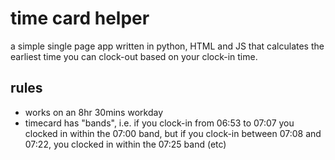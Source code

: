 # time card helper
a simple single page app written in python, HTML and JS that calculates the earliest time you can clock-out based on your clock-in time. 

## rules
* works on an 8hr 30mins workday 
* timecard has "bands", i.e. if you clock-in from 06:53 to 07:07 you clocked in within the 07:00 band, but if you clock-in between 07:08 and 07:22, you clocked in within the 07:25 band (etc)

